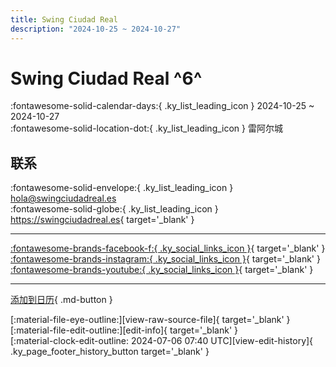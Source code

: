 ```yaml
---
title: Swing Ciudad Real
description: "2024-10-25 ~ 2024-10-27"
---
```


# Swing Ciudad Real ^6^

:fontawesome-solid-calendar-days:{ .ky_list_leading_icon } 2024-10-25 ~ 2024-10-27  
:fontawesome-solid-location-dot:{ .ky_list_leading_icon } 雷阿尔城  

## 联系

:fontawesome-solid-envelope:{ .ky_list_leading_icon } <hola@swingciudadreal.es>  
:fontawesome-solid-globe:{ .ky_list_leading_icon } <https://swingciudadreal.es>{ target='_blank' }  

---

 [:fontawesome-brands-facebook-f:{ .ky_social_links_icon }](https://www.facebook.com/swingciudadrealasoc){ target='_blank' } [:fontawesome-brands-instagram:{ .ky_social_links_icon }](https://instagram.com/swingciudadreal){ target='_blank' } [:fontawesome-brands-youtube:{ .ky_social_links_icon }](https://youtube.com/@SwingCiudadReal){ target='_blank' }

---

[添加到日历](https://swing.news/ics/zh-Hans/2024/es/swing-ciudad-real-2024.ics){ .md-button }

<div class="ky_page_footer" markdown>
<div class="ky_page_footer_trailing" markdown="span">
[:material-file-eye-outline:][view-raw-source-file]{ target='_blank' }
[:material-file-edit-outline:][edit-info]{ target='_blank' }
</div>
<div class="ky_page_footer_leading" markdown="span">
[:material-clock-edit-outline: 2024-07-06 07:40 UTC][view-edit-history]{ .ky_page_footer_history_button target='_blank' }
</div>
</div>

[view-raw-source-file]: https://github.com/swingdance/events/blob/main/2024/es/swing-ciudad-real-2024.json "查看原始源文件"
[edit-info]: https://github.com/swingdance/events/issues/new?assignees=&labels=update+event&projects=&template=03-update_entity.yml&title=%5B2024%2Fes%5D%20Swing%20Ciudad%20Real&region=es&year=2024&id=swing-ciudad-real-2024&name=Swing%20Ciudad%20Real&org_id= "编辑信息"

[view-edit-history]: https://github.com/swingdance/events/commits/main/2024/es/swing-ciudad-real-2024.json "查看编辑历史"
